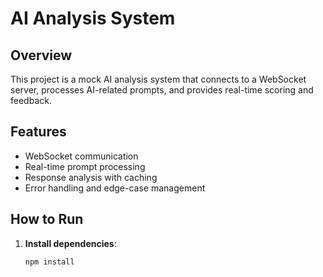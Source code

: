 # AI Analysis System

## Overview
This project is a mock AI analysis system that connects to a WebSocket server, processes AI-related prompts, and provides real-time scoring and feedback.

## Features
- WebSocket communication
- Real-time prompt processing
- Response analysis with caching
- Error handling and edge-case management

## How to Run
1. **Install dependencies**:
   ```bash
   npm install

